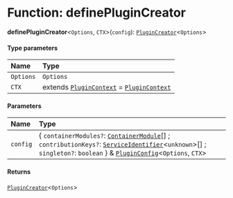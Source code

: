 # Function: definePluginCreator

**definePluginCreator**<`Options`, `CTX`>(`config`): [`PluginCreator`](/en/auto-docs/fixed-layout-editor/types/PluginCreator.md)<`Options`>

#### Type parameters

| Name | Type |
| :------ | :------ |
| `Options` | `Options` |
| `CTX` | extends [`PluginContext`](/en/auto-docs/fixed-layout-editor/variables/PluginContext-1.md) = [`PluginContext`](/en/auto-docs/fixed-layout-editor/variables/PluginContext-1.md) |

#### Parameters

| Name | Type |
| :------ | :------ |
| `config` | { `containerModules?`: [`ContainerModule`](/en/auto-docs/fixed-layout-editor/interfaces/interfaces.ContainerModule.md)\[] ; `contributionKeys?`: [`ServiceIdentifier`](/en/auto-docs/fixed-layout-editor/types/interfaces.ServiceIdentifier.md)<`unknown`>\[] ; `singleton?`: `boolean`  } & [`PluginConfig`](/en/auto-docs/fixed-layout-editor/interfaces/PluginConfig.md)<`Options`, `CTX`> |

#### Returns

[`PluginCreator`](/en/auto-docs/fixed-layout-editor/types/PluginCreator.md)<`Options`>

